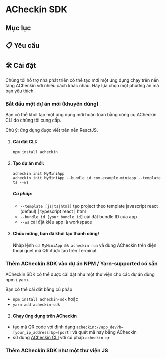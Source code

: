 # ACheckin SDK

## Mục lục

## 📋 Yêu cầu

## 🛠 Cài đặt

Chúng tôi hỗ trợ nhà phát triển có thể tạo mới một ứng dụng chạy trên nền tảng ACheckin với nhiều cách khác nhau. Hãy lựa chọn một phương án mà bạn yêu thích.

### Bắt đầu một dự án mới (khuyên dùng)

Bạn có thể khởi tạo một ứng dụng mới hoàn toàn bằng công cụ ACheckin CLI do chúng tôi cung cấp.

Chú ý: ứng dụng được viết trên nền ReactJS.

1. #### Cài đặt CLI:

   `npm install acheckin`

2. #### Tạo dự án mới:

   `acheckin init MyMiniApp`<br>
   `acheckin init MyMiniApp --bundle_id com.example.miniapp --template ts --ws`<br>

   ##### Cú pháp:

   - `--template [js|ts|html]` tạo project theo template javascript react (defaul) | typescript react | html
   - `--bundle_id [your_bundle_id]` cài đặt bundle ID của app
   - `--ws` cài đặt kiểu app là workspace

3. #### Chúc mừng, bạn đã khởi tạo thành công!
   Nhập lệnh `cd MyMiniApp && acheckin run` và dùng ACheckin trên điện thoại quét mã QR được tạo trên Terminal.

### Thêm ACheckin SDK vào dự án NPM / Yarn-supported có sẵn

ACheckin SDK có thể được cài đặt như một thư viện cho các dự án dùng npm / yarn.

Bạn có thể cài đặt bằng cú pháp

- `npm install acheckin-sdk` hoặc
- `yarn add acheckin-sdk`

2. #### Chạy ứng dụng trên ACheckin

- tạo mã QR code với định dạng `acheckin://app_dev?h=[your_ip_address]&p=[port]` và quét mã này bằng ACheckin
- sử dụng [ACheckin CLI](#cai-dat-cli) với cú pháp `acheckin qr`

### Thêm ACheckin SDK như một thư viện JS
